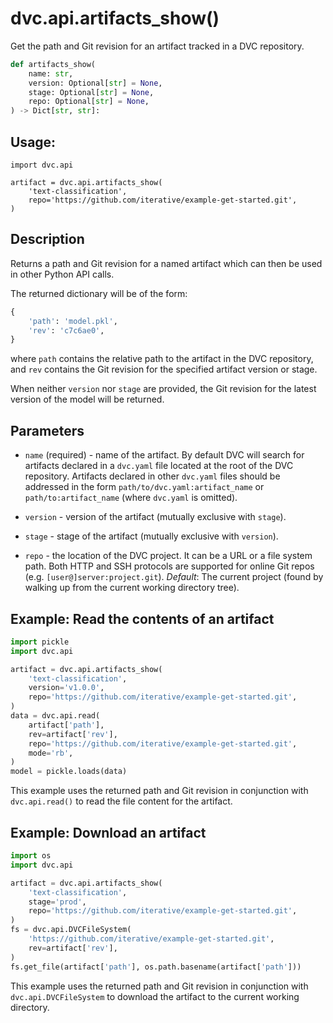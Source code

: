 # dvc.api.artifacts_show()

Get the path and Git revision for an <abbr>artifact</abbr> tracked in a
<abbr>DVC repository</abbr>.

```py
def artifacts_show(
    name: str,
    version: Optional[str] = None,
    stage: Optional[str] = None,
    repo: Optional[str] = None,
) -> Dict[str, str]:
```

## Usage:

```py:
import dvc.api

artifact = dvc.api.artifacts_show(
    'text-classification',
    repo='https://github.com/iterative/example-get-started.git',
)
```

## Description

Returns a path and Git revision for a named artifact which can then be used in
other Python API calls.

The returned dictionary will be of the form:

```py
{
    'path': 'model.pkl',
    'rev': 'c7c6ae0',
}
```

where `path` contains the relative path to the artifact in the DVC repository,
and `rev` contains the Git revision for the specified artifact version or stage.

When neither `version` nor `stage` are provided, the Git revision for the latest
version of the model will be returned.

## Parameters

- `name` (required) - name of the artifact. By default DVC will search for
  artifacts declared in a `dvc.yaml` file located at the root of the DVC
  repository. Artifacts declared in other `dvc.yaml` files should be addressed
  in the form `path/to/dvc.yaml:artifact_name` or `path/to:artifact_name` (where
  `dvc.yaml` is omitted).

- `version` - version of the artifact (mutually exclusive with `stage`).

- `stage` - stage of the artifact (mutually exclusive with `version`).

- `repo` - the location of the DVC project. It can be a URL or a file system
  path. Both HTTP and SSH protocols are supported for online Git repos (e.g.
  `[user@]server:project.git`). _Default_: The current project (found by walking
  up from the current working directory tree).

## Example: Read the contents of an artifact

```py
import pickle
import dvc.api

artifact = dvc.api.artifacts_show(
    'text-classification',
    version='v1.0.0',
    repo='https://github.com/iterative/example-get-started.git',
)
data = dvc.api.read(
    artifact['path'],
    rev=artifact['rev'],
    repo='https://github.com/iterative/example-get-started.git',
    mode='rb',
)
model = pickle.loads(data)
```

This example uses the returned path and Git revision in conjunction with
`dvc.api.read()` to read the file content for the artifact.

## Example: Download an artifact

```py
import os
import dvc.api

artifact = dvc.api.artifacts_show(
    'text-classification',
    stage='prod',
    repo='https://github.com/iterative/example-get-started.git',
)
fs = dvc.api.DVCFileSystem(
    'https://github.com/iterative/example-get-started.git',
    rev=artifact['rev'],
)
fs.get_file(artifact['path'], os.path.basename(artifact['path']))
```

This example uses the returned path and Git revision in conjunction with
`dvc.api.DVCFileSystem` to download the artifact to the current working
directory.
